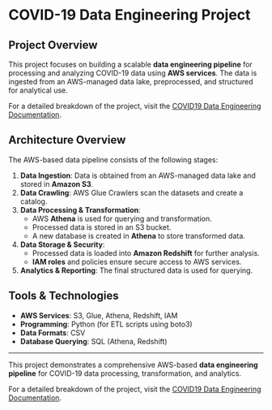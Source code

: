 # COVID-19 Data Engineering Project

## Project Overview
This project focuses on building a scalable **data engineering pipeline** for processing and analyzing COVID-19 data using **AWS services**. The data is ingested from an AWS-managed data lake, preprocessed, and structured for analytical use.

For a detailed breakdown of the project, visit the [COVID19 Data Engineering Documentation](https://devengine.notion.site/COVID19-Data-Engineering-Project-18632fa5808880d289edda50b8c5f857).

## Architecture Overview
The AWS-based data pipeline consists of the following stages:
1. **Data Ingestion**: Data is obtained from an AWS-managed data lake and stored in **Amazon S3**.
2. **Data Crawling**: AWS Glue Crawlers scan the datasets and create a catalog.
3. **Data Processing & Transformation**:
   - AWS **Athena** is used for querying and transformation.
   - Processed data is stored in an S3 bucket.
   - A new database is created in **Athena** to store transformed data.
4. **Data Storage & Security**:
   - Processed data is loaded into **Amazon Redshift** for further analysis.
   - **IAM roles** and policies ensure secure access to AWS services.
5. **Analytics & Reporting**: The final structured data is used for querying.

## Tools & Technologies
- **AWS Services**: S3, Glue, Athena, Redshift, IAM
- **Programming**: Python (for ETL scripts using boto3)
- **Data Formats**: CSV
- **Database Querying**: SQL (Athena, Redshift)

---
This project demonstrates a comprehensive AWS-based **data engineering pipeline** for COVID-19 data processing, transformation, and analytics.


For a detailed breakdown of the project, visit the [COVID19 Data Engineering Documentation](https://devengine.notion.site/COVID19-Data-Engineering-Project-18632fa5808880d289edda50b8c5f857).
